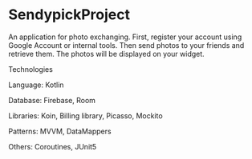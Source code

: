 # SendypickProject
An application for photo exchanging. First, register your account using Google Account or internal tools. Then send photos to your friends and retrieve them. The photos will be displayed on your widget.


Technologies

Language: Kotlin

Database: Firebase, Room

Libraries: Koin, Billing library, Picasso, Mockito

Patterns: MVVM, DataMappers

Others: Coroutines, JUnit5
